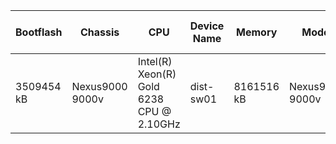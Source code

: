 


| Bootflash | Chassis | CPU | Device Name | Memory | Model | Processor Board ID | RP | Slots | Kernel Uptime | Name | OS | Last Reload Reason | BIOS Compile Time | BIOS Version | Kickstart Compile Time | Kickstart Image | Kickstart Version | System Compile Time | System Image File | System Version |
| --------- | ------- | --- | ----------- | ------ | ----- | ------------------ | -- | ----- | ------------- | ---- | -- | ------------------ | ----------------- | ------------ | ---------------------- | --------------- | ----------------- | ------------------- | ----------------- | -------------- |
3509454 kB | Nexus9000 9000v | Intel(R) Xeon(R) Gold 6238 CPU @ 2.10GHz | dist-sw01 | 8161516 kB | Nexus9000 9000v | 9SURZFD8MR6 | None | None | 0 2 53 15 | Nexus | NX-OS | Unknown |  |  |  |  |  | 8/20/2019 7:00:00 [08/20/2019 15:52:22] | bootflash:///nxos.9.2.4.bin | 9.2(4)